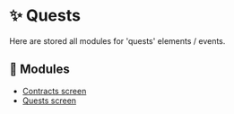 # :sparkles: Quests

Here are stored all modules for 'quests' elements / events.

## :file_folder: Modules

- [Contracts screen](/src/Quests/ContractsScreen/README.md)
- [Quests screen](/src/Quests/QuestsScreen/README.md)
